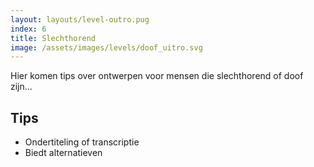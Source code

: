 ```yaml
---
layout: layouts/level-outro.pug
index: 6
title: Slechthorend
image: /assets/images/levels/doof_uitro.svg
---
```


Hier komen tips over ontwerpen voor mensen die slechthorend of doof zijn...

## Tips

* Ondertiteling of transcriptie
* Biedt alternatieven